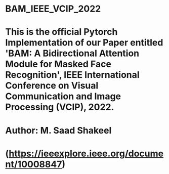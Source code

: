 # BAM_IEEE_VCIP_2022
# This is the official Pytorch Implementation of our Paper entitled 'BAM: A Bidirectional Attention Module for Masked Face Recognition', IEEE International Conference on Visual Communication and Image Processing (VCIP), 2022. 
# Author: M. Saad Shakeel
# (https://ieeexplore.ieee.org/document/10008847)
